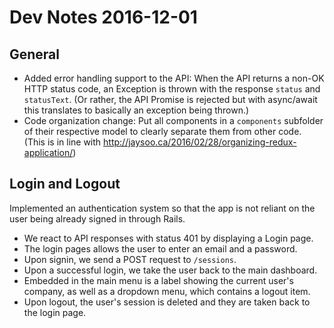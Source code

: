 # Dev Notes 2016-12-01

## General

* Added error handling support to the API: When the API returns a non-OK HTTP status code, an Exception is thrown with the response `status` and `statusText`. (Or rather, the API Promise is rejected but with async/await this translates to basically an exception being thrown.)
* Code organization change: Put all components in a `components` subfolder of their respective model to clearly separate them from other code. (This is in line with http://jaysoo.ca/2016/02/28/organizing-redux-application/)

## Login and Logout

Implemented an authentication system so that the app is not reliant on the user being already signed in through Rails.

* We react to API responses with status 401 by displaying a Login page.
* The login pages allows the user to enter an email and a password.
* Upon signin, we send a POST request to `/sessions`.
* Upon a successful login, we take the user back to the main dashboard.
* Embedded in the main menu is a label showing the current user's company, as well as a dropdown menu, which contains a logout item.
* Upon logout, the user's session is deleted and they are taken back to the login page.

